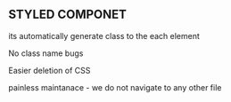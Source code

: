 ## STYLED COMPONET
 its automatically generate class to the each element 

 No class name bugs

 Easier deletion of CSS

 painless maintanace - we do not navigate to any other file

 